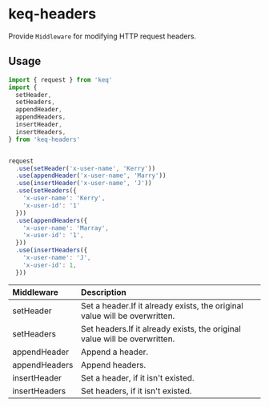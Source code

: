 # keq-headers

Provide `Middleware` for modifying HTTP request headers.

## Usage

<!-- prettier-ignore -->
```typescript
import { request } from 'keq'
import {
  setHeader,
  setHeaders,
  appendHeader,
  appendHeaders,
  insertHeader,
  insertHeaders,
} from 'keq-headers'


request
  .use(setHeader('x-user-name', 'Kerry'))
  .use(appendHeader('x-user-name', 'Marry'))
  .use(insertHeader('x-user-name', 'J'))
  .use(setHeaders({
    'x-user-name': 'Kerry',
    'x-user-id': '1'
  }))
  .use(appendHeaders({
    'x-user-name': 'Marray',
    'x-user-id': '1',
  }))
  .use(insertHeaders({
    'x-user-name': 'J',
    'x-user-id': 1,
  }))
```

| **Middleware** | **Description**                                                            |
| :------------- | :------------------------------------------------------------------------- |
| setHeader      | Set a header.If it already exists, the original value will be overwritten. |
| setHeaders     | Set headers.If it already exists, the original value will be overwritten.  |
| appendHeader   | Append a header.                                                           |
| appendHeaders  | Append headers.                                                            |
| insertHeader   | Set a header, if it isn't existed.                                         |
| insertHeaders  | Set headers, if it isn't existed.                                          |
